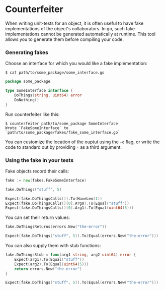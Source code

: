 Counterfeiter
=============

When writing unit-tests for an object, it is often useful to have fake implementations
of the object's collaborators. In go, such fake implementations cannot be generated
automatically at runtime. This tool allows you to generate them before compiling your code.

### Generating fakes

Choose an interface for which you would like a fake implementation:

```shell
$ cat path/to/some_package/some_interface.go
```

```go
package some_package

type SomeInterface interface {
	DoThings(string, uint64) error
	DoNothing()
}
```

Run counterfeiter like this:

```
$ counterfeiter path/to/some_package SomeInterface
Wrote `FakeSomeInterface` to `path/to/some_package/fakes/fake_some_interface.go`
```

You can customize the location of the ouptut using the `-o` flag, or write the code to standard out by providing `-` as a third argument.

### Using the fake in your tests

Fake objects record their calls:

```go
fake := new(fakes.FakeSomeInterface)

fake.DoThings("stuff", 5)

Expect(fake.DoThingsCalls()).To(HaveLen(1))
Expect(fake.DoThingsCalls()[0].Arg0).To(Equal("stuff"))
Expect(fake.DoThingsCalls()[0].Arg1).To(Equal(uint64(5)))
```

You can set their return values:

```go
fake.DoThingsReturns(errors.New("the-error"))

Expect(fake.DoThings("stuff", 5)).To(Equal(errors.New("the-error")))
```

You can also supply them with stub functions:

```go
fake.DoThingsStub = func(arg1 string, arg2 uint64) error {
	Expect(arg1).To(Equal("stuff"))
	Expect(arg2).To(Equal(uint64(5)))
	return errors.New("the-error")
}

Expect(fake.DoThings("stuff", 5)).To(Equal(errors.New("the-error")))
```

